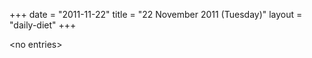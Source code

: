 +++
date = "2011-11-22"
title = "22 November 2011 (Tuesday)"
layout = "daily-diet"
+++


\<no entries\>
